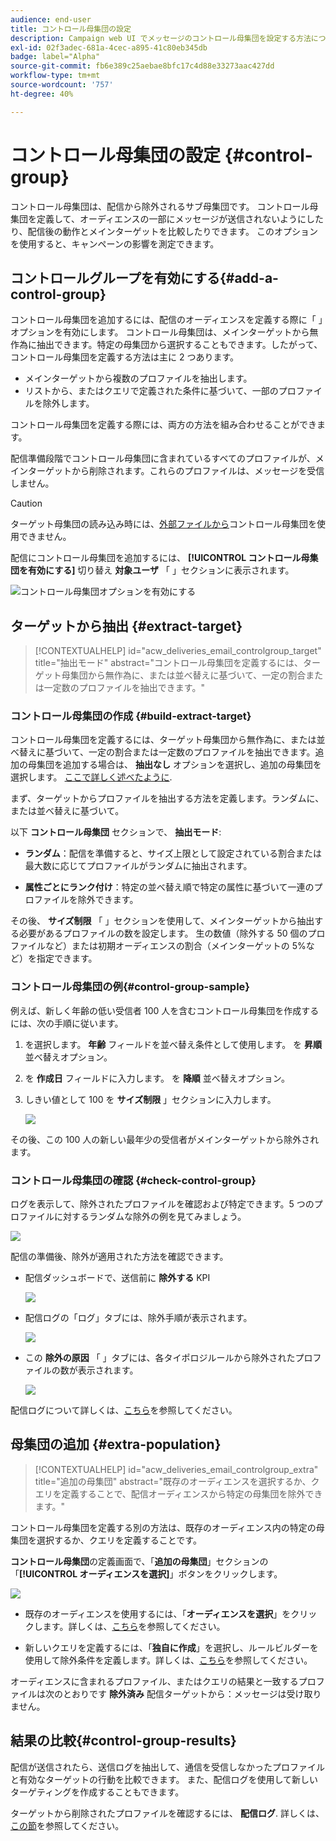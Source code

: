 ```yaml
---
audience: end-user
title: コントロール母集団の設定
description: Campaign web UI でメッセージのコントロール母集団を設定する方法について説明します
exl-id: 02f3adec-681a-4cec-a895-41c80eb345db
badge: label="Alpha"
source-git-commit: fb6e389c25aebae8bfc17c4d88e33273aac427dd
workflow-type: tm+mt
source-wordcount: '757'
ht-degree: 40%

---
```


# コントロール母集団の設定 {#control-group}

コントロール母集団は、配信から除外されるサブ母集団です。 コントロール母集団を定義して、オーディエンスの一部にメッセージが送信されないようにしたり、配信後の動作とメインターゲットを比較したりできます。 このオプションを使用すると、キャンペーンの影響を測定できます。

## コントロールグループを有効にする{#add-a-control-group}

コントロール母集団を追加するには、配信のオーディエンスを定義する際に「 」オプションを有効にします。 コントロール母集団は、メインターゲットから無作為に抽出できます。特定の母集団から選択することもできます。したがって、コントロール母集団を定義する方法は主に 2 つあります。

* メインターゲットから複数のプロファイルを抽出します。
* リストから、またはクエリで定義された条件に基づいて、一部のプロファイルを除外します。

コントロール母集団を定義する際には、両方の方法を組み合わせることができます。

配信準備段階でコントロール母集団に含まれているすべてのプロファイルが、メインターゲットから削除されます。これらのプロファイルは、メッセージを受信しません。

>[!CAUTION]
>
>ターゲット母集団の読み込み時には、[外部ファイルから](file-audience.md)コントロール母集団を使用できません。

配信にコントロール母集団を追加するには、 **[!UICONTROL コントロール母集団を有効にする]** 切り替え **対象ユーザ** 「 」セクションに表示されます。

![コントロール母集団オプションを有効にする](assets/control-group1.png)


## ターゲットから抽出 {#extract-target}

>[!CONTEXTUALHELP]
>id="acw_deliveries_email_controlgroup_target"
>title="抽出モード"
>abstract="コントロール母集団を定義するには、ターゲット母集団から無作為に、または並べ替えに基づいて、一定の割合または一定数のプロファイルを抽出できます。"


### コントロール母集団の作成 {#build-extract-target}

コントロール母集団を定義するには、ターゲット母集団から無作為に、または並べ替えに基づいて、一定の割合または一定数のプロファイルを抽出できます。追加の母集団を追加する場合は、 **抽出なし** オプションを選択し、追加の母集団を選択します。 [ここで詳しく述べたように](#extra-population).

まず、ターゲットからプロファイルを抽出する方法を定義します。ランダムに、または並べ替えに基づいて。

以下 **コントロール母集団** セクションで、 **抽出モード**:

* **ランダム**：配信を準備すると、サイズ上限として設定されている割合または最大数に応じてプロファイルがランダムに抽出されます。

* **属性ごとにランク付け**：特定の並べ替え順で特定の属性に基づいて一連のプロファイルを除外できます。


その後、 **サイズ制限** 「 」セクションを使用して、メインターゲットから抽出する必要があるプロファイルの数を設定します。 生の数値（除外する 50 個のプロファイルなど）または初期オーディエンスの割合（メインターゲットの 5%など）を指定できます。


### コントロール母集団の例{#control-group-sample}

例えば、新しく年齢の低い受信者 100 人を含むコントロール母集団を作成するには、次の手順に従います。

1. を選択します。 **年齢** フィールドを並べ替え条件として使用します。 を **昇順** 並べ替えオプション。
1. を **作成日** フィールドに入力します。 を **降順** 並べ替えオプション。
1. しきい値として 100 を **サイズ制限** 」セクションに入力します。

   ![](assets/control-group2.png)

その後、この 100 人の新しい最年少の受信者がメインターゲットから除外されます。

### コントロール母集団の確認 {#check-control-group}

ログを表示して、除外されたプロファイルを確認および特定できます。5 つのプロファイルに対するランダムな除外の例を見てみましょう。

![](assets/control-group4.png)

配信の準備後、除外が適用された方法を確認できます。

* 配信ダッシュボードで、送信前に **除外する** KPI

  ![](assets/control-group5.png)

* 配信ログの「ログ」タブには、除外手順が表示されます。

  ![](assets/control-group-sample-logs.png)
<!--

 * The **Exclusion logs** tab displays each profile and the related exclusion **Reason**.

    ![](assets/control-group6.png)
-->

* この **除外の原因** 「 」タブには、各タイポロジルールから除外されたプロファイルの数が表示されます。

  ![](assets/control-group7.png)

配信ログについて詳しくは、[こちら](../monitor/delivery-logs.md)を参照してください。

## 母集団の追加 {#extra-population}

>[!CONTEXTUALHELP]
>id="acw_deliveries_email_controlgroup_extra"
>title="追加の母集団"
>abstract="既存のオーディエンスを選択するか、クエリを定義することで、配信オーディエンスから特定の母集団を除外できます。"

コントロール母集団を定義する別の方法は、既存のオーディエンス内の特定の母集団を選択するか、クエリを定義することです。

**コントロール母集団**&#x200B;の定義画面で、「**追加の母集団**」セクションの「**[!UICONTROL オーディエンスを選択]**」ボタンをクリックします。

![](assets/control-group3.png)

* 既存のオーディエンスを使用するには、「**オーディエンスを選択**」をクリックします。詳しくは、[こちら](add-audience.md)を参照してください。

* 新しいクエリを定義するには、「**独自に作成**」を選択し、ルールビルダーを使用して除外条件を定義します。詳しくは、[こちら](segment-builder.md)を参照してください。

オーディエンスに含まれるプロファイル、またはクエリの結果と一致するプロファイルは次のとおりです **除外済み** 配信ターゲットから：メッセージは受け取りません。

## 結果の比較{#control-group-results}

配信が送信されたら、送信ログを抽出して、通信を受信しなかったプロファイルと有効なターゲットの行動を比較できます。 また、配信ログを使用して新しいターゲティングを作成することもできます。

ターゲットから削除されたプロファイルを確認するには、 **配信ログ**. 詳しくは、[この節](#check-control-group)を参照してください。


